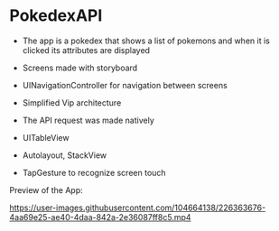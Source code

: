 # PokedexAPI

- The app is a pokedex that shows a list of pokemons and when it is clicked its attributes are displayed

- Screens made with storyboard

- UINavigationController for navigation between screens

- Simplified Vip architecture

- The API request was made natively

- UITableView

- Autolayout, StackView

- TapGesture to recognize screen touch

Preview of the App:

https://user-images.githubusercontent.com/104664138/226363676-4aa69e25-ae40-4daa-842a-2e36087ff8c5.mp4

